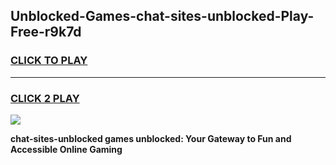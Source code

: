 
## Unblocked-Games-chat-sites-unblocked-Play-Free-r9k7d
<h3>
<a href="https://premium76.site?title=chat-sites-unblocked&ref=20M">CLICK TO PLAY</a></h3>
<hr>

<h3>
<a href="https://premium76.site?title=chat-sites-unblocked&ref=20M">CLICK 2 PLAY</a>
  
</h3>

<a href="https://premium76.site?title=chat-sites-unblocked&ref=19M"><img src="https://clearcache.store/games.png"></a>


**chat-sites-unblocked games unblocked: Your Gateway to Fun and Accessible Online Gaming**
